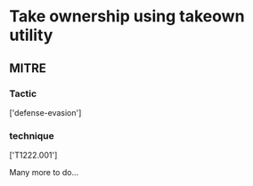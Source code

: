 # Take ownership using takeown utility

## MITRE

### Tactic
['defense-evasion']

### technique
['T1222.001']

Many more to do...
